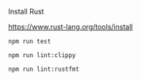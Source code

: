 Install Rust

https://www.rust-lang.org/tools/install


```shell
npm run test
```

```shell
npm run lint:clippy
```

```shell
npm run lint:rustfmt
```
